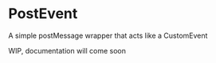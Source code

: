 # PostEvent
A simple postMessage wrapper that acts like a CustomEvent

WIP, documentation will come soon